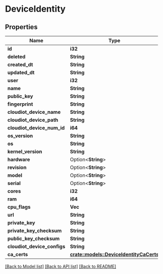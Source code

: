 # DeviceIdentity

## Properties

Name | Type | Description | Notes
------------ | ------------- | ------------- | -------------
**id** | **i32** |  | [readonly]
**deleted** | **String** |  | [readonly]
**created_dt** | **String** |  | [readonly]
**updated_dt** | **String** |  | [readonly]
**user** | **i32** |  | [readonly]
**name** | **String** |  | 
**public_key** | **String** |  | [readonly]
**fingerprint** | **String** |  | [readonly]
**cloudiot_device_name** | **String** |  | [readonly]
**cloudiot_device_path** | **String** |  | [readonly]
**cloudiot_device_num_id** | **i64** |  | [readonly]
**os_version** | **String** |  | 
**os** | **String** |  | 
**kernel_version** | **String** |  | 
**hardware** | Option<**String**> |  | [optional]
**revision** | Option<**String**> |  | [optional]
**model** | Option<**String**> |  | [optional]
**serial** | Option<**String**> |  | [optional]
**cores** | **i32** |  | 
**ram** | **i64** |  | 
**cpu_flags** | **Vec<String>** |  | 
**url** | **String** |  | [readonly]
**private_key** | **String** |  | [readonly]
**private_key_checksum** | **String** |  | [readonly]
**public_key_checksum** | **String** |  | [readonly]
**cloudiot_device_configs** | **String** |  | [readonly]
**ca_certs** | [**crate::models::DeviceIdentityCaCerts**](DeviceIdentity_ca_certs.md) |  | 

[[Back to Model list]](../README.md#documentation-for-models) [[Back to API list]](../README.md#documentation-for-api-endpoints) [[Back to README]](../README.md)


